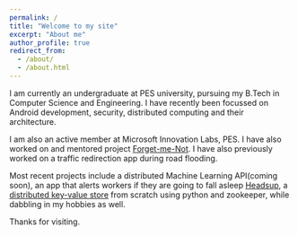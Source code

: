 ```yaml
---
permalink: /
title: "Welcome to my site"
excerpt: "About me"
author_profile: true
redirect_from: 
  - /about/
  - /about.html
---
```


I am currently an undergraduate at PES university, pursuing my B.Tech in Computer Science and Engineering. I have recently been focussed on Android development, security, distributed computing and their architecture.

I am also an active member at Microsoft Innovation Labs, PES. I have also worked on and mentored project [Forget-me-Not](https://github.com/Dcoder99/Forget-me-not). I have also previously worked on a traffic redirection app during road flooding. 

Most recent projects include a distributed Machine Learning API(coming soon), an app that alerts workers if they are going to fall asleep [Headsup](https://github.com/drholmie/headsup), a [distributed key-value store](https://github.com/drholmie/PseudoDist) from scratch using python and zookeeper, while dabbling in my hobbies as well.

Thanks for visiting.
